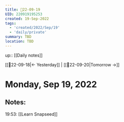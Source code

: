 ```yaml
---
title: 📝22-09-19
UID: 220919195253
created: 19-Sep-2022
tags:
  - 'created/2022/Sep/19'
  - 'daily/private'
summary: TBD
location: TBD
---
```


up:: [[Daily notes]]

[[📝22-09-18|<- Yesterday]] | [[📝22-09-20|Tomorrow ->]]
# Monday, Sep 19, 2022

## Notes:

19:53: [[Learn Snapseed]]


